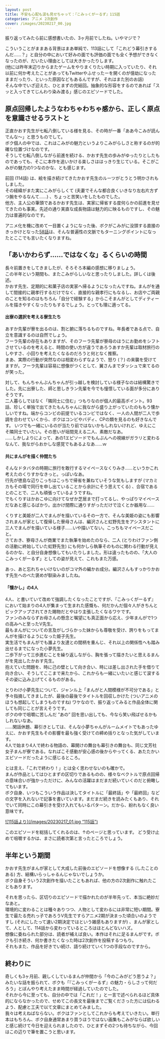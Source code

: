 ```yaml
---
layout: post
title: 不安も心配も涙も見せちゃって：『こみっくがーるず』115話
categories: アニメ 2次創作
cover: /images/20230217_00.jpg
---
```


振り返ってみたら前に感想書いたの、3ヶ月前でしたね。いやマジで？

こういうことがままある背景はまあ単純で、113話にして「これどう幕引きするんだ……？」と自分の中において好みの面でも評価の面でも全く予想ができなくなったのが、だいたい理由としては大きかったりします。  
(他には昨年末辺りからまたゲームをやりまくりたい時期に入っていたり、それ以前に何か考えたことがあってもTwitterやふせったーを開くのが億劫になったままだったり、といった原因などもあるんですが、それはまた別のお話)  
そんな中でいざ迎えた、ひとまずの完結回。抽象的な形容をするのであれば「スッと入ってきてじんわり染み渡る」感じのエピソードでした。

## 原点回帰したようなわちゃわちゃ感から、正しく原点を意識させるラストと

正直かおす先生が七転八倒している様を見る、その時が一番「ああ今こみが読んでんな〜」と思うものでして。  
ボク個人の中では、これはこみがの魅力というよりこみがらしさと称するのが的確な位置づけなのです。  
そうして七転八倒しながら前進を続ける、かおす先生の歩みがゆったりとしたものであっても、そこに本作を追いかける楽しさははっきり生じている。そこがこみがの魅力の1つなのかな、とも感じます。

前回 (114話) は、絵を描き続けてきたかおす先生のルーツがとうとう明かされもしました。  
その経緯がまた実にこみがらしくて (夫妻でそんな都合良くいきなり左右片方ずつ腕をやるなんて……) 、ちょっと苦笑いをしたものでした。  
他方、主人公の筆頭であるかおす先生は、実家に帰省する度何らかの前進を見せてきたのも事実。先述の通り実直な成長物語は魅力的に映るものですし、その魅力は普遍的なのです。

アニメ化を機に改めて一目置くようになった後、ボクがこみがに没頭する直接のきっかけとなった[58話][Ref1]は、そんな普遍性の文脈でもターニングポイントになったとここでも言いたくなりますね。

## 「あいかわらず……ではなくな」るくらいの時間

長々前置きをしてきましたが、そろそろ本編の感想に移りましょう。  
この半年という期間も、またこみがらしいなと思ったりしました。詳しくは後述。  
かおす先生、定期的に和菓子店の実家へ帰るようになったんですね。まんがを通して間接的に親孝行するだけでなく、直接的な親孝行にもなるし、お店やご両親のことを知るのはもちろん「自分で経験する」からこそまんがとしてディティールを描きやすくなったりもするでしょう。とっても理に適ってる。

#### 出寮の選択を考える寮生たち

あすか先輩が寮を出るのは、割と腑に落ちるものですね。年長者である点で、自立を意識するのは自然でしょう。  
フーラ先輩の存在もありますが、そのフーラ先輩が寮母のほうにお勤めをシフトさせているのを考えると、時間の使い方が違うであろうあすか先輩は取材旅行のしやすさ、小回りを考えたくなるのだろうと何となく推察。  
まあ、実際の行動が突然なのは相変わらずなようで、怒り (？) の来襲を受けてますが。フーラ先輩は容易に想像がつくとして、翼さんまでダッシュで来てるのが笑った。

対して、もんちゃんぶんちゃんが引っ越しを検討している様子なのは結構驚きでした。先に出寮した、師と思しきラン先輩を今でも憧憬している面が多分にありそうです。  
二人暮らしではなく「隣同士に住む」つもりなのが個人的最高ポイント。93話、珍しく単独で出てきたもんちゃんに我ながら盛り上がっていたのももう懐かしいですね。端からコンビの前提でいるコンビではなく、一人の人間が二人で歩調を合わせていくから、ボクはコンビやバディ、CPの類を見るのも好きなんです。
いつでも一緒にいるのが当たり前ではないかもしれないけれど、ゆえにこそ隣同士でいたい。その思いが垣間見える二人、素敵だなあ。  
……しかしよりによって、あの1エピソードでもんぶんへの視線がガラリと変わるなんて、我ながらおかしな感覚でもあるよなあ……ｗ

#### 共にまんがを描く仲間たち

そんなドタバタの時期に旅行を敢行するマイペースなくりみき……というかこれ考えたのくりすかなきっと。っぽいなあ。  
行先が徳島な辺りこっちはこっちで帰省を兼ねていそうな気もしますが (マカミカもその場で同行を申し出ていることから余計にそう思えてくる) 、合宿であるとのことで、二人も頑張っているようですね。  
でもくりすはかおこゆに向けてなぜか芝居まで打ってるし、やっぱりマイペースだなあと感じるばかり。出かけ間際に通りすがっただけで泣くとか器用な……

くりすと美姫が二人でまんがを描いているその一方で、そんな美姫の姿にも影響されまんが家として復帰した寮母さんは、編沢さんと虹野先生をアシスタントに三人でまんがを描いている様子……いや描いてない。こっちもマイペースだこと。  
さておき、寮母さんが商業でまた執筆を始めたのなら、二人 (とりわけファン側の活動に終始していた虹野先生) にも何かしら執筆そのものに関わる行動が見えるのかな、と自分自身想像してもいたりしました。形は違ったものの、「大人のこみっくがーるず」としての姿が見えて、これもまた万感。

あっ、あと忘れちゃいけないのがコマ外の編かお成分。編沢さんもすっかりかおす先生へのべた褒めが馴染みましたね。

#### 「懐かし」の4人

4人、と書いていて改めて強調したくなったことですが、『こみっくがーるず』において始まりの4人が集まって生まれた感慨も、何だかんだ個々人がきちんとピックアップされてきた賜物だとやはり主張したくなるワケです。  
ファンのみならずお母さんの懸念と嘱望にも真正面から応え、少年まんがで1つの高みへと至ったV先生。  
最もまんがについての言及がしづらかった妹からも尊敬を受け、誇りをもってまんがを描けるようになった姫子先生。  
実生活でもまんがでも誰より友達との間柄を重んじ、それ以上の関係性へも踏み出せるまでになった小夢先生。  
二歩下がって三歩進むことを繰り返しながら、胸を張って描きたいと思えるまんがを見出したかおす先生。  
抱えていた問題を、時に己の壁として向き合い、時には差し出された手を借りて向き合い、そうしてここまで来たから、これからも一緒にいたいと感じて涙するその姿に込み上げてくるものがある。

とりわけ小夢先生について、ジャンル上「まんがと人間模様が不可分である」と予々指摘してきましたが、最後の最後でタイトルを回収しかけた (ついアニメのほうも想起してしまうものですね) ワケなので、振り返ってみると作品全体に関しても同じことが言えそうです。  
ボクの中で咀嚼に苦しんだ ”あの” 回を思い出しても、今なら笑い飛ばせるかもしれないなあ。  
……閑話休題、幕引きとしては、そんな小夢ちゃんがルームメイトでもあったゆえに、かおす先生もその影響を最も強く受けての締め括りとなった気がしています。  
4人で始まり4人で終わる物語の、幕開けの舞台も幕引きの舞台も、同じ文芳社女子まんが寮である。なればこそ感動が安心感の後からやってくる、あたたかいエピソードだったように感じるところ。

とは言え、「これで終わり！」とは全く思わせないのも確かで。  
まんが作品としてはひとまずの区切りであるものの、様々なベクトルで原点回帰の意味合いが強かっただけに、みんなの活躍はまだまだ続いていくのだと俯瞰してもいます。  
ボク自身、いつもこういう作品は決してタイトルに「最終話」や「最終回」などの文字を入れないで記事を書いています。まだまだ続きを読みたくもあり、それでいて同時にこの幕引きを受け入れてもいるパターン。だから、紛れもなく良い意味です。

[![115話より](/images/20230217_01.jpg “115話")][QTD1]

このエピソードを総括してくれるのは、↑のページと思っています。
どう受け止めて咀嚼するかは、まさに読者次第と言ったところでしょう。

## 半年という期間

かおす先生がまんが家として大成した前後のエピソードを想像する (したことのある) 方、結構いらっしゃるんじゃないでしょうか。  
ボク自身そういう2次創作を描いたこともあれば、他の方の2次創作に触れたこともあります。

それを思ったら、区切りのエピソードで描かれたのが半年先って、本当に絶妙だなあと。  
環境的に変わることは種々ありつつ、人物として変わるには非常に短い期間。寮生で最たる売れっ子であろうV先生ですらアニメ2期が決まった頃合いのようですし (それにしたって速い2期決定ではという雑感もありますが) 、まんが家として、人として、114話から変わっているところはほとんどないハズ。  
想像に委ねられた部分は、読者が補えば良い。本作はそれに足るまんがです。ボクも引き続き、何か書きたくなった時は2次創作を投稿するつもり。  
それもまた、作品を好きでい続け、語り続けていく1つの手段なのですから。

## 終わりに

奇しくも3ヶ月前、親しくしているまんが仲間から「今のこみがどう思うよ？」みたいな話を振られて、ボクも「『こみっくがーるず』の魅力・らしさって何だろう」とぼんやり考えたまま時間が経過していたのでした。  
それから今に至っても、自分の中では「これだ！」と一言で述べられるほど具体的にならなかったので、せめてこの長文を最後までご覧くださった方には伝わるよう、配慮と工夫で以て文章にまとめてみました。  
我々は考えねばならない。ボクはファンとしてこれからも考えていきたい。単行本はもちろん、ボク自身通常あまり買うほうではない画集もこみがならば欲しいと感じ続けて今日を迎えられましたので、ひとまずその2つも待ちながら、今回はこの辺りで筆を置こうと思います。

[QTD1]: https://twitter.com/mangatimekirara/status/1626220223807500289

[Ref1]: /2019-04-26-comic/
